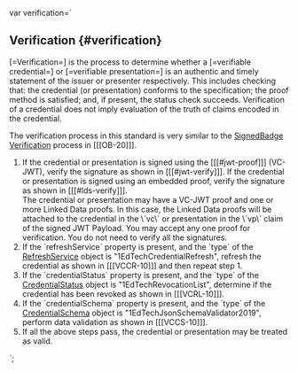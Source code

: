 var verification=`

## Verification {#verification}

[=Verification=] is the process to determine whether a [=verifiable credential=] or [=verifiable presentation=] is an authentic and timely statement of the issuer or presenter respectively. This includes checking that: the credential (or presentation) conforms to the specification; the proof method is satisfied; and, if present, the status check succeeds. Verification of a credential does not imply evaluation of the truth of claims encoded in the credential.

The verification process in this standard is very similar to the [SignedBadge Verification](https://www.imsglobal.org/sites/default/files/Badges/OBv2p0Final/index.html#SignedBadge) process in [[[OB-20]]].

1. If the credential or presentation is signed using the [[[#jwt-proof]]] (VC-JWT), verify the signature as shown in [[[#jwt-verify]]]. If the credential or presentation is signed using an embedded proof, verify the signature as shown in [[[#lds-verify]]].
   <div class="note">
    The credential or presentation may have a VC-JWT proof and one or more Linked Data proofs. In this case, the Linked Data proofs will be attached to the credential in the \`vc\` or presentation in the \`vp\` claim of the signed JWT Payload. You may accept any one proof for verification. You do not need to verify all the signatures.
   </div>
1. If the \`refreshService\` property is present, and the \`type\` of the [RefreshService](#refreshservice) object is "1EdTechCredentialRefresh", refresh the credential as shown in [[[VCCR-10]]] and then repeat step 1.
1. If the \`credentialStatus\` property is present, and the \`type\` of the [CredentialStatus](#credentialstatus) object is "1EdTechRevocationList", determine if the credential has been revoked as shown in [[[VCRL-10]]].
1. If the \`credentialSchema\` property is present, and the \`type\` of the [CredentialSchema](#credentialschema) object is "1EdTechJsonSchemaValidator2019", perform data validation as shown in [[[VCCS-10]]].
1. If all the above steps pass, the credential or presentation may be treated as valid.

`;
